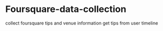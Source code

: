 # Foursquare-data-collection
collect foursquare tips and venue information
get tips from user timeline
